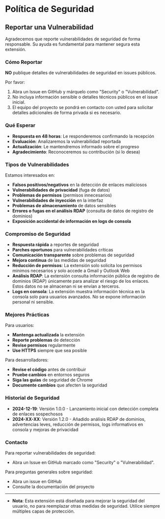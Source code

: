 # Política de Seguridad

## Reportar una Vulnerabilidad

Agradecemos que reporte vulnerabilidades de seguridad de forma responsable. Su ayuda es fundamental para mantener segura esta extensión.

### Cómo Reportar

**NO** publique detalles de vulnerabilidades de seguridad en issues públicos.

Por favor:

1. Abra un Issue en GitHub y márquelo como "Security" o "Vulnerabilidad".
2. No incluya información sensible o detalles técnicos públicos en el issue inicial.
3. El equipo del proyecto se pondrá en contacto con usted para solicitar detalles adicionales de forma privada si es necesario.

### Qué Esperar

- **Respuesta en 48 horas**: Le responderemos confirmando la recepción
- **Evaluación**: Analizaremos la vulnerabilidad reportada
- **Actualización**: Le mantendremos informado sobre el progreso
- **Agradecimiento**: Reconoceremos su contribución (si lo desea)

### Tipos de Vulnerabilidades

Estamos interesados en:

- **Falsos positivos/negativos** en la detección de enlaces maliciosos
- **Vulnerabilidades de privacidad** (fuga de datos)
- **Problemas de permisos** (permisos innecesarios)
- **Vulnerabilidades de inyección** en la interfaz
- **Problemas de almacenamiento** de datos sensibles
- **Errores o fugas en el análisis RDAP** (consulta de datos de registro de dominios)
- **Exposición accidental de información en logs de consola**

### Compromiso de Seguridad

- **Respuesta rápida** a reportes de seguridad
- **Parches oportunos** para vulnerabilidades críticas
- **Comunicación transparente** sobre problemas de seguridad
- **Mejora continua** de las medidas de seguridad
- **Reducción de permisos**: La extensión solo solicita los permisos mínimos necesarios y solo accede a Gmail y Outlook Web
- **Análisis RDAP**: La extensión consulta información pública de registro de dominios (RDAP) únicamente para analizar el riesgo de los enlaces. Estos datos no se almacenan ni se envían a terceros.
- **Logs en consola**: La extensión muestra información técnica en la consola solo para usuarios avanzados. No se expone información personal ni sensible.

### Mejores Prácticas

Para usuarios:

- **Mantenga actualizada** la extensión
- **Reporte problemas** de detección
- **Revise permisos** regularmente
- **Use HTTPS** siempre que sea posible

Para desarrolladores:

- **Revise el código** antes de contribuir
- **Pruebe cambios** en entornos seguros
- **Siga las guías** de seguridad de Chrome
- **Documente cambios** que afecten la seguridad

### Historial de Seguridad

- **2024-12-19**: Versión 1.0.0 - Lanzamiento inicial con detección completa de enlaces sospechosos
- **2024-XX-XX**: Versión 1.2.0 - Añadido análisis RDAP de dominios, advertencias leves, reducción de permisos, logs informativos en consola y mejoras de privacidad

### Contacto

Para reportar vulnerabilidades de seguridad:
- Abra un Issue en GitHub marcado como "Security" o "Vulnerabilidad".

Para preguntas generales sobre seguridad:
- Abra un issue en GitHub
- Consulte la documentación del proyecto

---

- **Nota**: Esta extensión está diseñada para mejorar la seguridad del usuario, no para reemplazar otras medidas de seguridad. Utilice siempre múltiples capas de protección. 